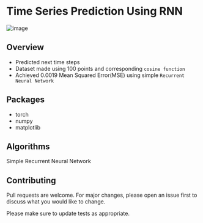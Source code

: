 # Time Series Prediction Using RNN
![image](https://user-images.githubusercontent.com/113231185/213910823-e8220501-01ff-4095-b5e3-142fcebe2655.png)

## Overview
- Predicted next time steps
- Dataset made using 100 points and corresponding `cosine function` 
- Achieved 0.0019 Mean Squared Error(MSE) using simple `Recurrent Neural Network`

## Packages
- torch
- numpy
- matplotlib

## Algorithms
Simple Recurrent Neural Network

## Contributing

Pull requests are welcome. For major changes, please open an issue first
to discuss what you would like to change.

Please make sure to update tests as appropriate.
